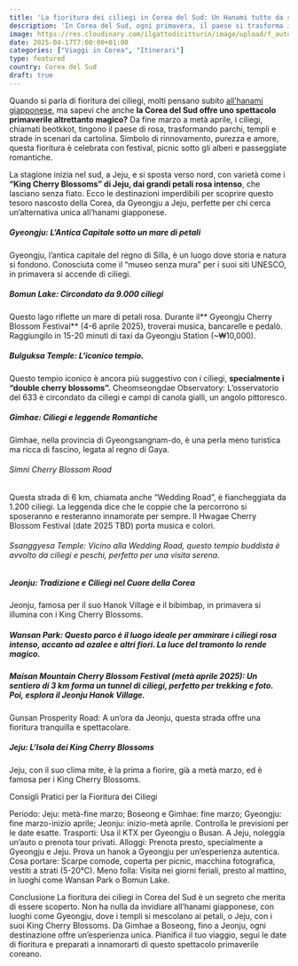 ```yaml
---
title: 'La fioritura dei ciliegi in Corea del Sud: Un Hanami tutto da scoprire'
description: 'In Corea del Sud, ogni primavera, il paese si trasforma in un sogno rosa con i delicati petali dei beotkkot. Da fine marzo a metà aprile, città e campagne si animano di festival e paesaggi mozzafiato. Questa guida ti porta alla scoperta di questo spettacolo meno conosciuto.'
image: https://res.cloudinary.com/ilgattodicitturin/image/upload/f_auto,q_auto,w_800,dpr_auto/v1709916475/Articoli/Corea/Seoul/cheonggyecheon-stream_cmib4y.jpg
date: 2025-04-17T7:00:00+01:00
categories: ["Viaggi in Corea", "Itinerari"]
type: featured  
country: Corea del Sud 
draft: true
---
```

Quando si parla di fioritura dei ciliegi, molti pensano subito [all’hanami giapponese](/blog/viaggio-giappone-informazioni-e-itinerari), ma sapevi che anche **la Corea del Sud offre uno spettacolo primaverile altrettanto magico?** Da fine marzo a metà aprile, i ciliegi, chiamati beotkkot, tingono il paese di rosa, trasformando parchi, templi e strade in scenari da cartolina. Simbolo di rinnovamento, purezza e amore, questa fioritura è celebrata con festival, picnic sotto gli alberi e passeggiate romantiche. 

La stagione inizia nel sud, a Jeju, e si sposta verso nord, con varietà come i **“King Cherry Blossoms” di Jeju, dai grandi petali rosa intenso**, che lasciano senza fiato. Ecco le destinazioni imperdibili per scoprire questo tesoro nascosto della Corea, da Gyeongju a Jeju, perfette per chi cerca un’alternativa unica all’hanami giapponese.

##### Gyeongju: L’Antica Capitale sotto un mare di petali
Gyeongju, l’antica capitale del regno di Silla, è un luogo dove storia e natura si fondono. Conosciuta come il “museo senza mura” per i suoi siti UNESCO, in primavera si accende di ciliegi.

##### Bomun Lake: Circondato da 9.000 ciliegi
Questo lago riflette un mare di petali rosa. Durante il** Gyeongju Cherry Blossom Festival** (4-6 aprile 2025), troverai musica, bancarelle e pedalò. Raggiungilo in 15-20 minuti di taxi da Gyeongju Station (~₩10,000).

##### Bulguksa Temple: L'iconico tempio.
Questo tempio iconico è ancora più suggestivo con i ciliegi, **specialmente i “double cherry blossoms”.**
Cheomseongdae Observatory: L’osservatorio del 633 è circondato da ciliegi e campi di canola gialli, un angolo pittoresco.

##### Gimhae: Ciliegi e leggende Romantiche
Gimhae, nella provincia di Gyeongsangnam-do, è una perla meno turistica ma ricca di fascino, legata al regno di Gaya.

###### Simni Cherry Blossom Road
Questa strada di 6 km, chiamata anche “Wedding Road”, è fiancheggiata da 1.200 ciliegi. La leggenda dice che le coppie che la percorrono si sposeranno e resteranno innamorate per sempre. Il Hwagae Cherry Blossom Festival (date 2025 TBD) porta musica e colori.

###### Ssanggyesa Temple: Vicino alla Wedding Road, questo tempio buddista è avvolto da ciliegi e peschi, perfetto per una visita serena.

##### Jeonju: Tradizione e Ciliegi nel Cuore della Corea
Jeonju, famosa per il suo Hanok Village e il bibimbap, in primavera si illumina con i King Cherry Blossoms.

##### Wansan Park: Questo parco è il luogo ideale per ammirare i ciliegi rosa intenso, accanto ad azalee e altri fiori. La luce del tramonto lo rende magico.

##### Maisan Mountain Cherry Blossom Festival (metà aprile 2025): Un sentiero di 3 km forma un tunnel di ciliegi, perfetto per trekking e foto. Poi, esplora il Jeonju Hanok Village.
Gunsan Prosperity Road: A un’ora da Jeonju, questa strada offre una fioritura tranquilla e spettacolare.

##### Jeju: L’Isola dei King Cherry Blossoms
Jeju, con il suo clima mite, è la prima a fiorire, già a metà marzo, ed è famosa per i King Cherry Blossoms.

Consigli Pratici per la Fioritura dei Ciliegi

Periodo: Jeju: metà-fine marzo; Boseong e Gimhae: fine marzo; Gyeongju: fine marzo-inizio aprile; Jeonju: inizio-metà aprile. Controlla le previsioni per le date esatte.
Trasporti: Usa il KTX per Gyeongju o Busan. A Jeju, noleggia un’auto o prenota tour privati.
Alloggi: Prenota presto, specialmente a Gyeongju e Jeju. Prova un hanok a Gyeongju per un’esperienza autentica.
Cosa portare: Scarpe comode, coperta per picnic, macchina fotografica, vestiti a strati (5-20°C).
Meno folla: Visita nei giorni feriali, presto al mattino, in luoghi come Wansan Park o Bomun Lake.

Conclusione
La fioritura dei ciliegi in Corea del Sud è un segreto che merita di essere scoperto. Non ha nulla da invidiare all’hanami giapponese, con luoghi come Gyeongju, dove i templi si mescolano ai petali, o Jeju, con i suoi King Cherry Blossoms. Da Gimhae a Boseong, fino a Jeonju, ogni destinazione offre un’esperienza unica. Pianifica il tuo viaggio, segui le date di fioritura e preparati a innamorarti di questo spettacolo primaverile coreano.


 